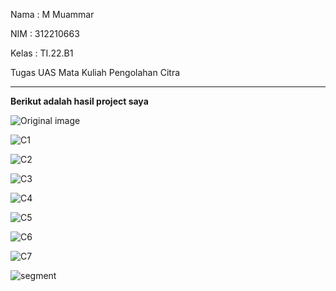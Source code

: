 Nama  : M Muammar

NIM   : 312210663

Kelas  : TI.22.B1

Tugas UAS Mata Kuliah Pengolahan Citra

---

**Berikut adalah hasil project saya**

![Original image](https://github.com/muammarM/pengolahanCitra-Uas/assets/115475675/206351cc-160a-43e8-ab9d-3af021a61c28)

![C1](https://github.com/muammarM/pengolahanCitra-Uas/assets/115475675/b70ccf7f-1dec-402c-971f-403a7009e1d6)

![C2](https://github.com/muammarM/pengolahanCitra-Uas/assets/115475675/259c1829-d4a1-4465-ae93-2859ecaaaeb8)

![C3](https://github.com/muammarM/pengolahanCitra-Uas/assets/115475675/cc593be9-8250-4c75-bcee-896810bd59de)

![C4](https://github.com/muammarM/pengolahanCitra-Uas/assets/115475675/c4db5e5f-f1b2-4130-8085-648eb0587d78)

![C5](https://github.com/muammarM/pengolahanCitra-Uas/assets/115475675/b2ab0905-b379-49c3-bbef-5ae937579e14)

![C6](https://github.com/muammarM/pengolahanCitra-Uas/assets/115475675/3a0d2caf-fea2-4776-a4e6-da08a79a85c9)

![C7](https://github.com/muammarM/pengolahanCitra-Uas/assets/115475675/c79ea46a-8e85-4d5e-999f-83d751789468)

![segment](https://github.com/muammarM/pengolahanCitra-Uas/assets/115475675/18b7cab1-8781-4b82-a5fe-6cbccbd25913)
